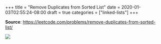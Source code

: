 +++
title = "Remove Duplicates from Sorted List"
date = 2020-01-03T02:55:24-08:00
draft = true
categories = ["linked-lists"]
+++

**Source**: https://leetcode.com/problems/remove-duplicates-from-sorted-list/

![](/images/problems/remove-duplicates-from-sorted-list.png)